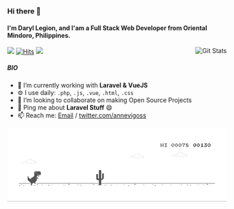 ### Hi there 👋

#### I'm Daryl Legion, and I'am a Full Stack Web Developer from Oriental Mindoro, Philippines.

![](https://img.shields.io/twitter/follow/Annevigoss?style=flat-square&logo=twitter) [![Hits](https://hits.seeyoufarm.com/api/count/incr/badge.svg?url=https%3A%2F%2Fgithub.com%2Fwhoami15&count_bg=%2379C83D&title_bg=%23555555&icon=&icon_color=%23E7E7E7&title=visits&edge_flat=true)](https://hits.seeyoufarm.com) ![](https://komarev.com/ghpvc/?username=your-github-username&color=green) <a href="https://github.com/whoami15"><img alt="Git Stats" src="https://github-readme-stats.vercel.app/api?username=whoami15&count_private=true&show_icons=true" align="right" height="150" /></a>

##### BIO

- 🌱 I’m currently working with **Laravel & VueJS**
- ⚙️ I use daily: `.php`, `.js`, `.vue`, `.html`, `.css`
- 👯 I’m looking to collaborate on making Open Source Projects
- 💬 Ping me about **Laravel Stuff** 😄
- 📫 Reach me: [Email](daryl1legion@gmail.com) / [twitter.com/annevigoss](https://twitter.com/annevigoss)

![image](https://github.com/whoami15/whoami15/blob/master/dino.gif)

<!--
**whoami15/whoami15** is a ✨ _special_ ✨ repository because its `README.md` (this file) appears on your GitHub profile.

Here are some ideas to get you started:

- 🔭 I’m currently working on ...
- 🤔 I’m looking for help with ...
- 😄 Pronouns: ...
- ⚡ Fun fact: ...
-->
